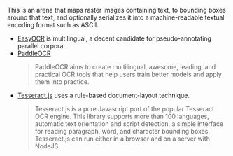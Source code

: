 
This is an arena that maps raster images containing text, to bounding boxes around that text, and optionally serializes it into a machine-readable textual encoding format such as ASCII. 

- [EasyOCR](https://github.com/JaidedAI/EasyOCR/)
    is multilingual, a decent candidate for pseudo-annotating parallel corpora.
- [PaddleOCR](https://github.com/PaddlePaddle/PaddleOCR)
    > PaddleOCR aims to create multilingual, awesome, leading, and practical OCR tools that help users train better models and apply them into practice.
- [Tesseract.js](https://tesseract.projectnaptha.com/)
    uses a rule-based document-layout technique.
    > Tesseract.js is a pure Javascript port of the popular Tesseract OCR engine.
    > This library supports more than 100 languages, automatic text orientation and script detection, a simple interface for reading paragraph, word, and character bounding boxes. Tesseract.js can run either in a browser and on a server with NodeJS.

